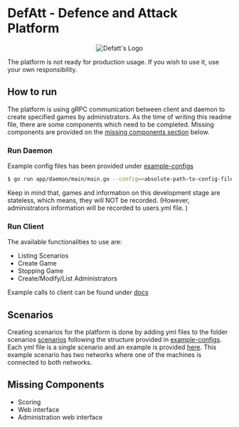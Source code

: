 # DefAtt - Defence and Attack Platform

<p align="center">
  <img src="http://cybertraining.dk/defatt.png" alt="Defatt's Logo"/>
</p>
The platform is not ready for production usage. If you wish to use it, use your own responsibility. 

## How to run 

The platform is using gRPC communication between client and daemon to create specified games by administrators. 
As the time of writing this readme file, there are some components which need to be completed. 
Missing components are provided on the [missing components section]() below. 

### Run Daemon 

Example config files has been provided under [example-configs](example-configs/)

````bash 
$ go run app/daemon/main/main.go --config=<absolute-path-to-config-file>
````
Keep in mind that, games and information on this development stage are stateless, which means, they will NOT be recorded. (However, administrators information will be recorded to users.yml file. )

### Run Client 
The available functionalities to use are: 

- Listing Scenarios
- Create Game 
- Stopping Game
- Create/Modify/List Administrators 

Example calls to client can be found under [docs](docs/client.md)

## Scenarios

Creating scenarios for the platform is done by adding yml files to the folder scenarios [scenarios](scenarios/) following the structure provided in [example-configs](example-configs/).
Each yml file is a single scenario and an example is provided [here](example-configs/scenario.yml).
This example scenario has two networks where one of the machines is connected to both networks.

## Missing Components

- Scoring
- Web interface
- Administration web interface

